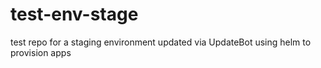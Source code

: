 # test-env-stage
test repo for a staging environment updated via UpdateBot using helm to provision apps
